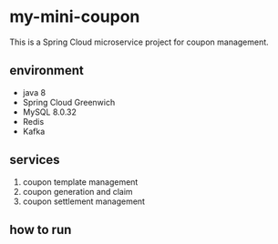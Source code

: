 # my-mini-coupon

This is a Spring Cloud microservice project for coupon management.

## environment

* java 8
* Spring Cloud Greenwich
* MySQL 8.0.32
* Redis
* Kafka

## services

1. coupon template management
2. coupon generation and claim
3. coupon settlement management


## how to run

